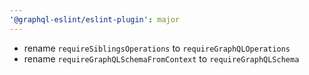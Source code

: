 ```yaml
---
'@graphql-eslint/eslint-plugin': major
---
```


- rename `requireSiblingsOperations` to `requireGraphQLOperations`
- rename `requireGraphQLSchemaFromContext` to `requireGraphQLSchema`
